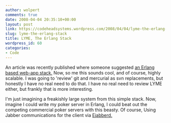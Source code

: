 ```yaml
---
author: wolpert
comments: true
date: 2008-04-04 20:35:10+00:00
layout: post
link: https://codeheadsystems.wordpress.com/2008/04/04/lyme-the-erlang-stack/
slug: lyme-the-erlang-stack
title: LYME, The Erlang Stack
wordpress_id: 60
categories:
- Code
---
```


An article was recently published where someone suggested <a href="http://21ccw.blogspot.com/2008/02/lyme-vs-lamp-i.html">an Erlang based web-app stack.</a> Now, so me this sounds cool, and of course, highly scalable. I was going to 'review' git and mercurial as svn replacements, but honestly I have no real need to do that. I have no real need to review LYME either, but frankly that is more interesting.

I'm just imagining a freakishly large system from this simple stack. Now, imagine I could write my poker server in Erlang, I could beat out the competing commercial poker servers with this beasty. Of course, Using Jabber communications for the client via <a href="http://www.ejabberd.im/">Ejabberd.</a>
